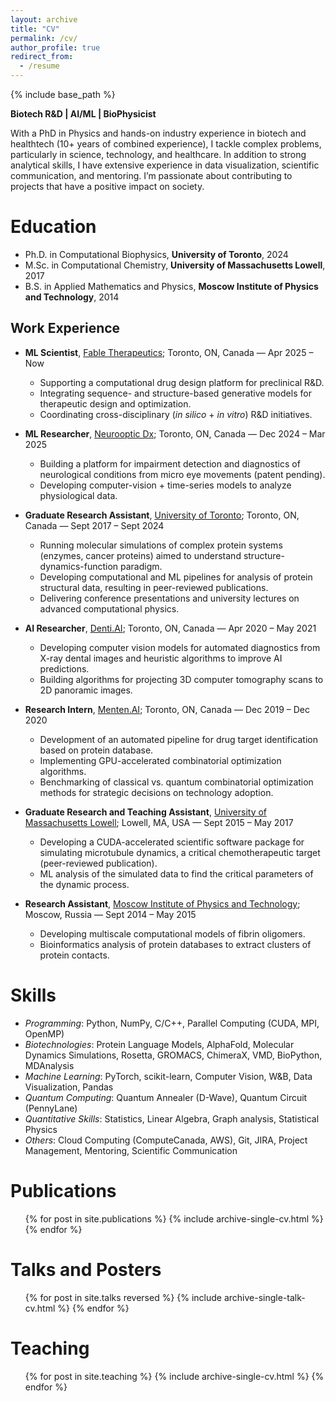 ```yaml
---
layout: archive
title: "CV"
permalink: /cv/
author_profile: true
redirect_from:
  - /resume
---
```


{% include base_path %}

**Biotech R&D | AI/ML | BioPhysicist**

With a PhD in Physics and hands-on industry experience in biotech and healthtech (10+ years of combined experience), I  tackle complex problems, particularly in science, technology, and healthcare. In addition to strong analytical skills, I have extensive experience in data visualization, scientific communication, and mentoring. I’m passionate about contributing to projects that have a positive impact on society.

Education
======
* Ph.D. in Computational Biophysics, **University of Toronto**, 2024
* M.Sc. in Computational Chemistry, **University of Massachusetts Lowell**, 2017
* B.S. in Applied Mathematics and Physics, **Moscow Institute of Physics and Technology**, 2014

## Work Experience

* **ML Scientist**, [Fable Therapeutics](https://www.fabletherapeutics.com/); Toronto, ON, Canada — Apr 2025 – Now
    - Supporting a computational drug design platform for preclinical R&D.
    - Integrating sequence- and structure-based generative models for therapeutic design and optimization.
    - Coordinating cross-disciplinary (*in silico* + *in vitro*) R&D initiatives.

* **ML Researcher**, [Neurooptic Dx](https://neuroopticdx.com/); Toronto, ON, Canada — Dec 2024 – Mar 2025
    - Building a platform for impairment detection and diagnostics of neurological conditions from micro eye movements (patent pending).
    - Developing computer-vision + time-series models to analyze physiological data. 

* **Graduate Research Assistant**, [University of Toronto](https://rauscher-group.physics.utoronto.ca/); Toronto, ON, Canada — Sept 2017 – Sept 2024
    - Running molecular simulations of complex protein systems (enzymes, cancer proteins) aimed to understand structure-dynamics-function paradigm.
    - Developing computational and ML pipelines for analysis of protein structural data, resulting in peer-reviewed publications.
    - Delivering conference presentations and university lectures on advanced computational physics.

* **AI Researcher**, [Denti.AI](https://www.denti.ai/); Toronto, ON, Canada — Apr 2020 – May 2021
    - Developing computer vision models for automated diagnostics from X-ray dental images and heuristic algorithms to improve AI predictions.
    - Building algorithms for projecting 3D computer tomography scans to 2D panoramic images.

* **Research Intern**, [Menten.AI](https://www.menten.ai/); Toronto, ON, Canada — Dec 2019 – Dec 2020
    - Development of an automated pipeline for drug target identification based on protein database.
    - Implementing GPU-accelerated combinatorial optimization algorithms.
    - Benchmarking of classical vs. quantum combinatorial optimization methods for strategic decisions on technology adoption.

* **Graduate Research and Teaching Assistant**, [University of Massachusetts Lowell](https://faculty.uml.edu//vbarsegov/); Lowell, MA, USA — Sept 2015 – May 2017
    - Developing a CUDA-accelerated scientific software package for simulating microtubule dynamics, a critical chemotherapeutic target (peer-reviewed publication).
    - ML analysis of the simulated data to find the critical parameters of the dynamic process.

* **Research Assistant**, [Moscow Institute of Physics and Technology](https://mipt.ru/english/research/labs/computer-and-mathematical-modelling-of-biological-systems-lab); Moscow, Russia — Sept 2014 – May 2015
    - Developing multiscale computational models of fibrin oligomers.
    - Bioinformatics analysis of protein databases to extract clusters of protein contacts.
 
Skills
======
- _Programming_: Python, NumPy, C/C++, Parallel Computing (CUDA, MPI, OpenMP)
- _Biotechnologies_: Protein Language Models, AlphaFold, Molecular Dynamics Simulations, Rosetta, GROMACS, ChimeraX, VMD, BioPython, MDAnalysis
- _Machine Learning_: PyTorch, scikit-learn, Computer Vision, W&B, Data Visualization, Pandas
- _Quantum Computing_: Quantum Annealer (D-Wave), Quantum Circuit (PennyLane)
- _Quantitative Skills_: Statistics, Linear Algebra, Graph analysis, Statistical Physics
- _Others_: Cloud Computing (ComputeCanada, AWS), Git, JIRA, Project Management, Mentoring, Scientific Communication

Publications
======
  <ul>{% for post in site.publications %}
    {% include archive-single-cv.html %}
  {% endfor %}</ul>

Talks and Posters
======
  <ul>{% for post in site.talks reversed %}
    {% include archive-single-talk-cv.html %}
  {% endfor %}</ul>
  
Teaching
======
  <ul>{% for post in site.teaching %}
    {% include archive-single-cv.html %}
  {% endfor %}</ul>
  
